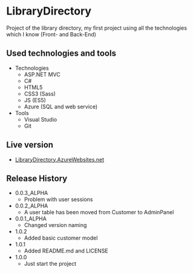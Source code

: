 # LibraryDirectory
Project of the library directory, my first project using all the technologies which I know (Front- and Back-End)


## Used technologies and tools

* Technologies
    * ASP.NET MVC
    * C#
    * HTML5
    * CSS3 (Sass)
    * JS (ES5)
    * Azure (SQL and web service)
* Tools
    * Visual Studio
    * Git


## Live version

* [LibraryDirectory.AzureWebsites.net](http://librarydirectory.azurewebsites.net/)
    
    
## Release History

* 0.0.3_ALPHA
    * Problem with user sessions
* 0.0.2_ALPHA
    * A user table has been moved from Customer to AdminPanel
* 0.0.1_ALPHA
    * Changed version naming
* 1.0.2
    * Added basic customer model
* 1.0.1
    * Added README.md and LICENSE
* 1.0.0
    * Just start the project
